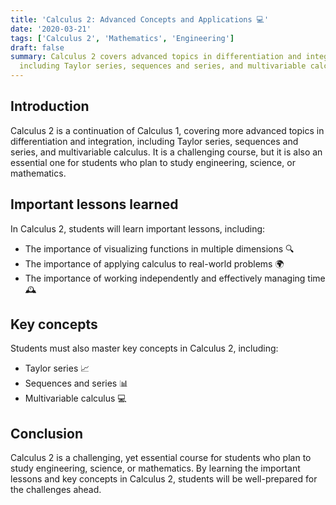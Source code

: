 ```yaml
---
title: 'Calculus 2: Advanced Concepts and Applications 💻'
date: '2020-03-21'
tags: ['Calculus 2', 'Mathematics', 'Engineering']
draft: false
summary: Calculus 2 covers advanced topics in differentiation and integration,
  including Taylor series, sequences and series, and multivariable calculus.
---
```


## Introduction

Calculus 2 is a continuation of Calculus 1, covering more advanced topics in
differentiation and integration, including Taylor series, sequences and series,
and multivariable calculus. It is a challenging course, but it is also an
essential one for students who plan to study engineering, science, or
mathematics.

## Important lessons learned

In Calculus 2, students will learn important lessons, including:

- The importance of visualizing functions in multiple dimensions 🔍
- The importance of applying calculus to real-world problems 🌍
- The importance of working independently and effectively managing time 🕰️

## Key concepts

Students must also master key concepts in Calculus 2, including:

- Taylor series 📈
- Sequences and series 📊
- Multivariable calculus 💻

## Conclusion

Calculus 2 is a challenging, yet essential course for students who plan to study
engineering, science, or mathematics. By learning the important lessons and key
concepts in Calculus 2, students will be well-prepared for the challenges ahead.
